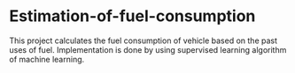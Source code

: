 # Estimation-of-fuel-consumption
This project calculates the fuel consumption of vehicle based on the past uses of fuel. Implementation is done by using supervised learning algorithm of machine learning.
